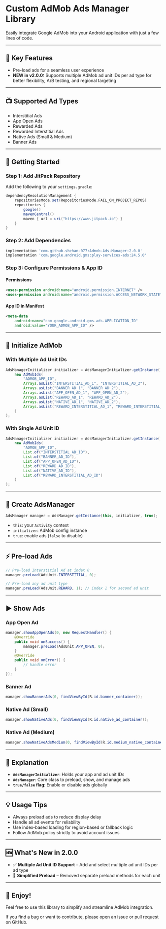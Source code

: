# Custom AdMob Ads Manager Library

Easily integrate Google AdMob into your Android application with just a few lines of code.

---

## 🚀 Key Features

* Pre-load ads for a seamless user experience
* **NEW in v2.0.0:** Supports multiple AdMob ad unit IDs per ad type for better flexibility, A/B testing, and regional targeting

---

## 📺 Supported Ad Types

* Interstitial Ads
* App Open Ads
* Rewarded Ads
* Rewarded Interstitial Ads
* Native Ads (Small & Medium)
* Banner Ads

---

## 🧩 Getting Started

### Step 1: Add JitPack Repository

Add the following to your `settings.gradle`:

```gradle
dependencyResolutionManagement {
    repositoriesMode.set(RepositoriesMode.FAIL_ON_PROJECT_REPOS)
    repositories {
        google()
        mavenCentral()
        maven { url = uri("https://www.jitpack.io") }
    }
}
```

### Step 2: Add Dependencies

```gradle
implementation 'com.github.shehan-077:Admob-Ads-Manager:2.0.0'
implementation 'com.google.android.gms:play-services-ads:24.5.0'
```

### Step 3: Configure Permissions & App ID

#### Permissions

```xml
<uses-permission android:name="android.permission.INTERNET" />
<uses-permission android:name="android.permission.ACCESS_NETWORK_STATE" />
```

#### App ID in Manifest

```xml
<meta-data
    android:name="com.google.android.gms.ads.APPLICATION_ID"
    android:value="YOUR_ADMOB_APP_ID" />
```

---

## 🔧 Initialize AdMob

### With Multiple Ad Unit IDs

```java
AdsManagerInitializer initializer = AdsManagerInitializer.getInstance(
    new AdMobIds(
        "ADMOB_APP_ID",
        Arrays.asList("INTERSTITIAL_AD_1", "INTERSTITIAL_AD_2"),
        Arrays.asList("BANNER_AD_1", "BANNER_AD_2"),
        Arrays.asList("APP_OPEN_AD_1", "APP_OPEN_AD_2"),
        Arrays.asList("REWARD_AD_1", "REWARD_AD_2"),
        Arrays.asList("NATIVE_AD_1", "NATIVE_AD_2"),
        Arrays.asList("REWARD_INTERSTITIAL_AD_1", "REWARD_INTERSTITIAL_AD_2")
    )
);
```

### With Single Ad Unit ID

```java
AdsManagerInitializer initializer = AdsManagerInitializer.getInstance(
    new AdMobIds(
        "ADMOB_APP_ID",
        List.of("INTERSTITIAL_AD_ID"),
        List.of("BANNER_AD_ID"),
        List.of("APP_OPEN_AD_ID"),
        List.of("REWARD_AD_ID"),
        List.of("NATIVE_AD_ID"),
        List.of("REWARD_INTERSTITIAL_AD_ID")
    )
);
```

---

## 🧠 Create AdsManager

```java
AdsManager manager = AdsManager.getInstance(this, initializer, true);
```

* `this`: your `Activity` context
* `initializer`: AdMob config instance
* `true`: enable ads (`false` to disable)

---

## ⚡ Pre-load Ads

```java
// Pre-load Interstitial Ad at index 0
manager.preLoad(AdsUnit.INTERSTITIAL, 0);

// Pre-load any ad unit type
manager.preLoad(AdsUnit.REWARD, 1); // index 1 for second ad unit
```

---

## ▶️ Show Ads

### App Open Ad

```java
manager.showAppOpenAds(0, new RequestHandler() {
    @Override
    public void onSuccess() {
        manager.preLoad(AdsUnit.APP_OPEN, 0);
    }
    @Override
    public void onError() {
        // handle error
    }
});
```

### Banner Ad

```java
manager.showBannerAds(0, findViewById(R.id.banner_container));
```

### Native Ad (Small)

```java
manager.showNativeAds(0, findViewById(R.id.native_ad_container));
```

### Native Ad (Medium)

```java
manager.showNativeAdsMedium(0, findViewById(R.id.medium_native_container));
```

---

## 🧾 Explanation

* **`AdsManagerInitializer`**: Holds your app and ad unit IDs
* **`AdsManager`**: Core class to preload, show, and manage ads
* **`true/false` flag**: Enable or disable ads globally

---

## 💡 Usage Tips

* Always preload ads to reduce display delay
* Handle all ad events for reliability
* Use index-based loading for region-based or fallback logic
* Follow AdMob policy strictly to avoid account issues

---

## 🆕 What's New in 2.0.0

* ✅ **Multiple Ad Unit ID Support** – Add and select multiple ad unit IDs per ad type
* 🧹 **Simplified Preload** – Removed separate preload methods for each unit

---

## 🎉 Enjoy!

Feel free to use this library to simplify and streamline AdMob integration.

If you find a bug or want to contribute, please open an issue or pull request on GitHub.

